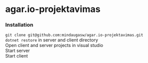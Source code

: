 # agar.io-projektavimas

### Installation  
`git clone git@github.com:mindaugasw/agar.io-projektavimas.git`  
`dotnet restore` in server and client directory  
Open client and server projects in visual studio  
Start server  
Start client  

